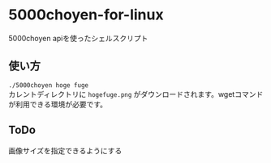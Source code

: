 # 5000choyen-for-linux
5000choyen apiを使ったシェルスクリプト

## 使い方
`./5000choyen hoge fuge `  <br>
カレントディレクトリに `hogefuge.png` がダウンロードされます。wgetコマンドが利用できる環境が必要です。

## ToDo
画像サイズを指定できるようにする
